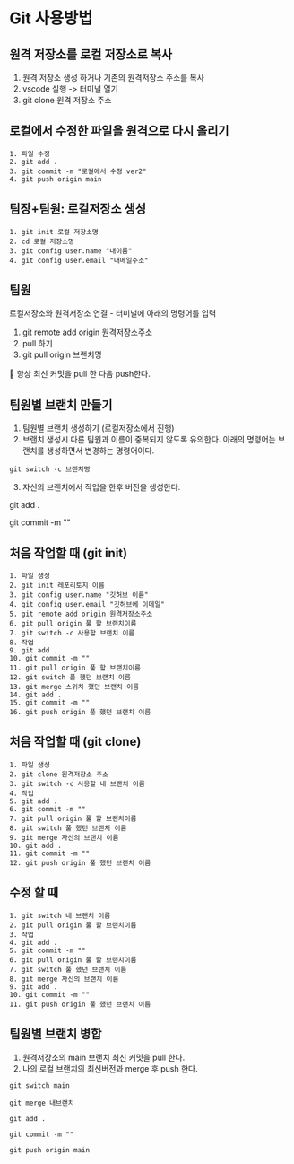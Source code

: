 # Git 사용방법
## 원격 저장소를 로컬 저장소로 복사
1. 원격 저장소 생성 하거나 기존의 원격저장소 주소를 복사
2. vscode 실행 -> 터미널 열기
3. git clone 원격 저장소 주소
## 로컬에서 수정한 파일을 원격으로 다시 올리기
```
1. 파일 수정
2. git add .
3. git commit -m "로컬에서 수정 ver2"
4. git push origin main
```
## 팀장+팀원: 로컬저장소 생성
```
1. git init 로컬 저장소명
2. cd 로컬 저장소명
3. git config user.name "내이름"
4. git config user.email "내메일주소"
```
## 팀원
로컬저장소와 원격저장소 연결 - 터미널에 아래의 명령어를 입력
1. git remote add origin 원격저장소주소
2. pull 하기
3. git pull origin 브랜치명

🔑 항상 최신 커밋을 pull 한 다음 push한다.
## 팀원별 브랜치 만들기
1. 팀원별 브랜치 생성하기 (로컬저장소에서 진행)
2. 브랜치 생성시 다른 팀원과 이름이 중복되지 않도록 유의한다. 아래의 명령어는 브랜치를 생성하면서 변경하는 명령어이다.
```
git switch -c 브랜치명
```
3. 자신의 브랜치에서 작업을 한후 버전을 생성한다.

git add .

git commit -m "" 

## 처음 작업할 때 (git init)
```
1. 파일 생성
2. git init 레포리토지 이름
3. git config user.name "깃허브 이름"
4. git config user.email "깃허브에 이메일"
5. git remote add origin 원격저장소주소
6. git pull origin 풀 할 브랜치이름
7. git switch -c 사용할 브랜치 이름
8. 작업
9. git add .
10. git commit -m ""
11. git pull origin 풀 할 브랜치이름
12. git switch 풀 했던 브랜치 이름
13. git merge 스위치 했던 브랜치 이름
14. git add .
15. git commit -m ""
16. git push origin 풀 했던 브랜치 이름
```
## 처음 작업할 때 (git clone)
```
1. 파일 생성
2. git clone 원격저장소 주소
3. git switch -c 사용할 내 브랜치 이름
4. 작업
5. git add .
6. git commit -m ""
7. git pull origin 풀 할 브랜치이름
8. git switch 풀 했던 브랜치 이름
9. git merge 자신의 브랜치 이름
10. git add .
11. git commit -m ""
12. git push origin 풀 했던 브랜치 이름
```
## 수정 할 때 
```
1. git switch 내 브랜치 이름
2. git pull origin 풀 할 브랜치이름
3. 작업
4. git add .
5. git commit -m ""
6. git pull origin 풀 할 브랜치이름
7. git switch 풀 했던 브랜치 이름
8. git merge 자신의 브랜치 이름
9. git add .
10. git commit -m ""
11. git push origin 풀 했던 브랜치 이름
```
## 팀원별 브랜치 병합
1. 원격저장소의 main 브랜치 최신 커밋을 pull 한다.
2. 나의 로컬 브랜치의 최신버전과 merge 후 push 한다.
```
git switch main

git merge 내브랜치

git add .

git commit -m ""

git push origin main 
```
